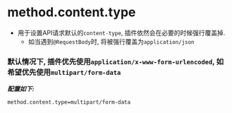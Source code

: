 # method.content.type

- 用于设置API请求默认的`content-type`, 插件依然会在必要的时候强行覆盖掉.
    - 如当遇到`@RequestBody`时, 将被强行覆盖为`application/json`

### 默认情况下, 插件优先使用`application/x-www-form-urlencoded`, 如希望优先使用`multipart/form-data`

***配置如下:***

```properties
method.content.type=multipart/form-data
```